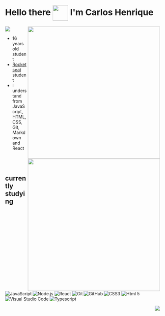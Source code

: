 <h1> Hello there <img src="https://media2.giphy.com/media/iigp4VDyf5dCLRlGkm/giphy.gif?cid=790b76119f67eab981c56343dac85a1a4af132f6a5a2928d&rid=giphy.gif&ct=g" width="50px" align="center"> I'm Carlos Henrique </h1>
<img src="https://komarev.com/ghpvc/?username=CarlosHenriqueEvangelista&color=blueviolet">


<img src="https://github-readme-stats.vercel.app/api/top-langs/?username=CarlosHenriqueEvangelista&layout=compact&theme=tokyonight" align="right" width="430px">
<img src="https://github-readme-stats.vercel.app/api?username=CarlosHenriqueEvangelista&show_icons=true&theme=tokyonight" align="right" width="430px">



- 16 years old student
- [Rocketseat](https://github.com/Rocketseat) student
- I understand from JavaScript, HTML, CSS, Git, Markdown and React

<br><br>

## currently studying
![JavaScript](https://img.shields.io/badge/-JavaScript-05122A?style=for-the-badge&logo=javascript)
![Node.js](https://img.shields.io/badge/-NodeJs-05122A?style=for-the-badge&logo=node.js)
![React](https://img.shields.io/badge/-React-05122A?style=for-the-badge&logo=react)
![Git](https://img.shields.io/badge/-Git-05122A?style=for-the-badge&logo=Git)
![GitHub](https://img.shields.io/badge/-GitHub-05122A?style=for-the-badge&logo=GitHub)
![CSS3](https://img.shields.io/badge/-CSS3-05122A?style=for-the-badge&logo=css3)
![Html 5](https://img.shields.io/badge/-HTML5-05122A?style=for-the-badge&logo=html5)
![Visual Studio Code](https://img.shields.io/badge/-VSCode-05122A?style=for-the-badge&logo=visualstudiocode)
![Typescript](https://img.shields.io/badge/-TypeScript-05122A?style=for-the-badge&logo=typescript)

<img src="https://c.tenor.com/2MbU9-633q8AAAAC/jim-carrey-typing.gif" align="right">



<!--
**CarlosHenriqueEvangelista/CarlosHenriqueEvangelista** is a ✨ _special_ ✨ repository because its `README.md` (this file) appears on your GitHub profile.

Here are some ideas to get you started:

- 🔭 I’m currently working on ...
- 🌱 I’m currently learning ...
- 👯 I’m looking to collaborate on ...
- 🤔 I’m looking for help with ...
- 💬 Ask me about ...
- 📫 How to reach me: ...
- 😄 Pronouns: ...
- ⚡ Fun fact: ...
-->
